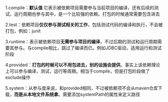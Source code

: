 ### <scope>

1.compile：**默认值** 它表示被依赖项目需要参与当前项目的编译，还有后续的测试，运行周期也参与其中，是一个比较强的依赖。打包的时候通常需要包含进去

2.test：依赖项目**仅仅参与测试相关的工作**，包括测试代码的编译和执行，不会被打包，例如：junit

3.runtime：表示被依赖项目**无需参与项目的编译**，不过后期的测试和运行周期需要其参与。与compile相比，跳过了编译而已。例如JDBC驱动，适用运行和测试阶段

4.provided：**打包的时候可以不用包进去，别的设施会提供**。事实上该依赖理论上可以参与编译，测试，运行等周期。相当于compile，但是打包阶段做了exclude操作

5.system：从参与度来说，和provided相同，不过被依赖项不会从maven仓库下载，**而是从本地文件系统拿**。需要添加systemPath的属性来定义路径